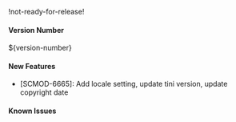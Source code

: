 !not-ready-for-release!

#### Version Number
${version-number}

#### New Features
- [SCMOD-6665]: Add locale setting, update tini version, update copyright date
#### Known Issues
